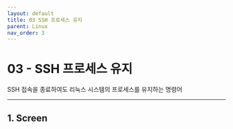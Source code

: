 ```yaml
---
layout: default
title: 03 SSH 프로세스 유지
parent: Linux
nav_order: 3
---
```


# 03 - SSH 프로세스 유지
SSH 접속을 종료하여도 리눅스 시스템의 프로세스를 유지하는 명령어
<hr>

## 1. Screen
